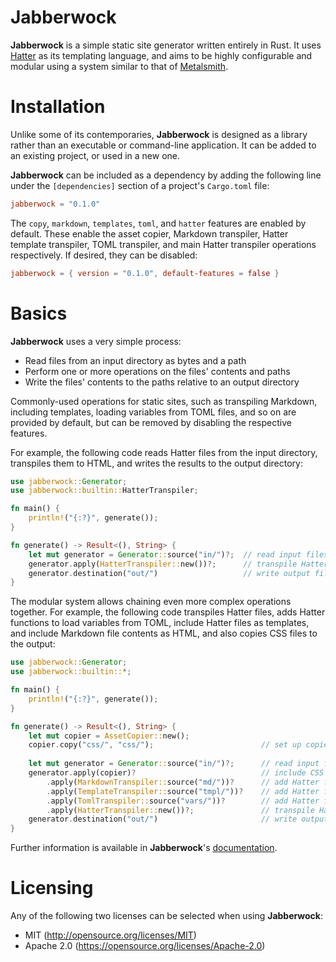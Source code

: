 # Jabberwock

**Jabberwock** is a simple static site generator written entirely in Rust.
It uses [Hatter](https://github.com/xvxx/hatter) as its templating language, and aims to be highly configurable and modular using a system similar to that of [Metalsmith](https://github.com/metalsmith/metalsmith).

# Installation

Unlike some of its contemporaries, **Jabberwock** is designed as a library rather than an executable or command-line application. It can be added to an existing project, or used in a new one.

**Jabberwock** can be included as a dependency by adding the following line under the `[dependencies]` section of a project's `Cargo.toml` file:
```toml
jabberwock = "0.1.0"
```

The `copy`, `markdown`, `templates`, `toml`, and `hatter` features are enabled by default. These enable the asset copier, Markdown transpiler, Hatter template transpiler, TOML transpiler, and main Hatter transpiler operations respectively.
If desired, they can be disabled:
```toml
jabberwock = { version = "0.1.0", default-features = false }
```

# Basics

**Jabberwock** uses a very simple process:
- Read files from an input directory as bytes and a path
- Perform one or more operations on the files' contents and paths
- Write the files' contents to the paths relative to an output directory

Commonly-used operations for static sites, such as transpiling Markdown, including templates, loading variables from TOML files, and so on are provided by default, but can be removed by disabling the respective features.

For example, the following code reads Hatter files from the input directory, transpiles them to HTML, and writes the results to the output directory:
```rust
use jabberwock::Generator;
use jabberwock::builtin::HatterTranspiler;

fn main() {
    println!("{:?}", generate());
}

fn generate() -> Result<(), String> {
    let mut generator = Generator::source("in/")?;  // read input files from "./in/"
    generator.apply(HatterTranspiler::new())?;      // transpile Hatter files to HTML files
    generator.destination("out/")                   // write output files  to "./out/"
}
```

The modular system allows chaining even more complex operations together.
For example, the following code transpiles Hatter files, adds Hatter functions to load variables from TOML, include Hatter files as templates, and include Markdown file contents as HTML, and also copies CSS files to the output:
```rust
use jabberwock::Generator;
use jabberwock::builtin::*;

fn main() {
    println!("{:?}", generate());
}

fn generate() -> Result<(), String> {
    let mut copier = AssetCopier::new();
    copier.copy("css/", "css/");                        // set up copier to copy all CSS files from "./css" to "out/css"
    
    let mut generator = Generator::source("in/")?;      // read input files from "./in/"
    generator.apply(copier)?                            // include CSS files in the output
        .apply(MarkdownTranspiler::source("md/"))?      // add Hatter function to include transpiled Markdown inside Hatter files
        .apply(TemplateTranspiler::source("tmpl/"))?    // add Hatter function to include transpiled templates inside Hatter files
        .apply(TomlTranspiler::source("vars/"))?        // add Hatter function to load TOML as variables inside Hatter files
        .apply(HatterTranspiler::new())?;               // transpile Hatter files to HTML files
    generator.destination("out/")                       // write output files  to "./out/"
}
```

Further information is available in **Jabberwock**'s [documentation](https://docs.rs/jabberwock/latest/jabberwock).

# Licensing

Any of the following two licenses can be selected when using **Jabberwock**:
- MIT (http://opensource.org/licenses/MIT)
- Apache 2.0 (https://opensource.org/licenses/Apache-2.0)